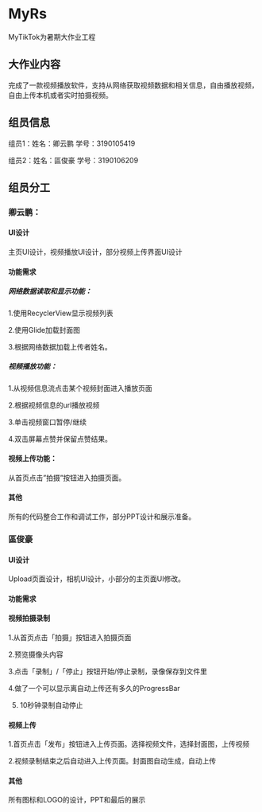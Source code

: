 # MyRs
MyTikTok为暑期大作业工程

## 大作业内容

  完成了一款视频播放软件，支持从网络获取视频数据和相关信息，自由播放视频，自由上传本机或者实时拍摄视频。

## 组员信息

组员1：姓名：卿云鹏 学号：3190105419

组员2：姓名：區俊豪 学号：3190106209


## 组员分工

### 卿云鹏：

  #### UI设计
  
  主页UI设计，视频播放UI设计，部分视频上传界面UI设计
  
  #### 功能需求
  
  ##### 网络数据读取和显示功能：
  
  1.使用RecyclerView显示视频列表
  
  2.使用Glide加载封面图 
  
  3.根据网络数据加载上传者姓名。
  
  ##### 视频播放功能：
  
  1.从视频信息流点击某个视频封面进入播放页面
  
  2.根据视频信息的url播放视频
  
  3.单击视频窗口暂停/继续
  
  4.双击屏幕点赞并保留点赞结果。
  
  #### 视频上传功能：
  
  从首页点击”拍摄”按钮进入拍摄页面。
  
  #### 其他
  
  所有的代码整合工作和调试工作，部分PPT设计和展示准备。
  
###  區俊豪

  #### UI设计
  
  Upload页面设计，相机UI设计，小部分的主页面UI修改。
  
  #### 功能需求
  #### 视频拍摄录制
  
  1.从首页点击「拍摄」按钮进入拍摄页面
  
  2.预览摄像头内容
  
  3.点击「录制」/「停止」按钮开始/停止录制，录像保存到文件里
  
  4.做了一个可以显示离自动上传还有多久的ProgressBar
  
  5. 10秒钟录制自动停止
#### 视频上传

1.首页点击「发布」按钮进入上传页面。选择视频文件，选择封面图，上传视频

2.视频录制结束之后自动进入上传页面。封面图自动生成，自动上传

#### 其他

  所有图标和LOGO的设计，PPT和最后的展示
